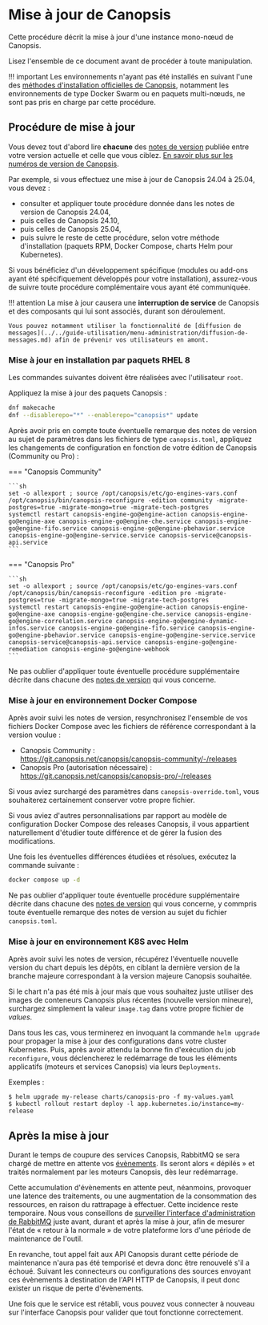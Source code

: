 # Mise à jour de Canopsis

Cette procédure décrit la mise à jour d'une instance mono-nœud de Canopsis.

Lisez l'ensemble de ce document avant de procéder à toute manipulation.

!!! important
    Les environnements n'ayant pas été installés en suivant l'une des [méthodes d'installation officielles de Canopsis](../installation/index.md#methodes-dinstallation-de-canopsis), notamment les environnements de type Docker Swarm ou en paquets multi-nœuds, ne sont pas pris en charge par cette procédure.

## Procédure de mise à jour

Vous devez tout d'abord lire **chacune** des [notes de version](../../index.md#notes-de-version) publiée entre votre version actuelle et celle que vous ciblez. [En savoir plus sur les numéros de version de Canopsis](numeros-version-canopsis.md).

Par exemple, si vous effectuez une mise à jour de Canopsis 24.04 à 25.04, vous devez :

*  consulter et appliquer toute procédure donnée dans les notes de version de Canopsis 24.04,
*  puis celles de Canopsis 24.10,
*  puis celles de Canopsis 25.04,
*  puis suivre le reste de cette procédure, selon votre méthode d'installation (paquets RPM, Docker Compose, charts Helm pour Kubernetes).

Si vous bénéficiez d'un développement spécifique (modules ou add-ons ayant été spécifiquement développés pour votre installation), assurez-vous de suivre toute procédure complémentaire vous ayant été communiquée.

!!! attention
    La mise à jour causera une **interruption de service** de Canopsis et des composants qui lui sont associés, durant son déroulement.

    Vous pouvez notamment utiliser la fonctionnalité de [diffusion de messages](../../guide-utilisation/menu-administration/diffusion-de-messages.md) afin de prévenir vos utilisateurs en amont.

### Mise à jour en installation par paquets RHEL 8

Les commandes suivantes doivent être réalisées avec l'utilisateur `root`.

Appliquez la mise à jour des paquets Canopsis :

```sh
dnf makecache
dnf --disablerepo="*" --enablerepo="canopsis*" update
```

Après avoir pris en compte toute éventuelle remarque des notes de version au sujet de paramètres dans les fichiers de type `canopsis.toml`, appliquez les changements de configuration en fonction de votre édition de Canopsis (Community ou Pro) :

=== "Canopsis Community"

    ```sh
    set -o allexport ; source /opt/canopsis/etc/go-engines-vars.conf
    /opt/canopsis/bin/canopsis-reconfigure -edition community -migrate-postgres=true -migrate-mongo=true -migrate-tech-postgres
    systemctl restart canopsis-engine-go@engine-action canopsis-engine-go@engine-axe canopsis-engine-go@engine-che.service canopsis-engine-go@engine-fifo.service canopsis-engine-go@engine-pbehavior.service canopsis-engine-go@engine-service.service canopsis-service@canopsis-api.service
    ```

=== "Canopsis Pro"

    ```sh
    set -o allexport ; source /opt/canopsis/etc/go-engines-vars.conf
    /opt/canopsis/bin/canopsis-reconfigure -edition pro -migrate-postgres=true -migrate-mongo=true -migrate-tech-postgres
    systemctl restart canopsis-engine-go@engine-action canopsis-engine-go@engine-axe canopsis-engine-go@engine-che.service canopsis-engine-go@engine-correlation.service canopsis-engine-go@engine-dynamic-infos.service canopsis-engine-go@engine-fifo.service canopsis-engine-go@engine-pbehavior.service canopsis-engine-go@engine-service.service canopsis-service@canopsis-api.service canopsis-engine-go@engine-remediation canopsis-engine-go@engine-webhook
    ```

Ne pas oublier d'appliquer toute éventuelle procédure supplémentaire décrite dans chacune des [notes de version](../../index.md#notes-de-version) qui vous concerne.

### Mise à jour en environnement Docker Compose

Après avoir suivi les notes de version, resynchronisez l'ensemble de vos fichiers Docker Compose avec les fichiers de référence correspondant à la version voulue :

* Canopsis Community :  
  <https://git.canopsis.net/canopsis/canopsis-community/-/releases>
* Canopsis Pro (autorisation nécessaire) :  
  <https://git.canopsis.net/canopsis/canopsis-pro/-/releases>

Si vous aviez surchargé des paramètres dans `canopsis-override.toml`, vous
souhaiterez certainement conserver votre propre fichier.

Si vous aviez d'autres personnalisations par rapport au modèle de configuration
Docker Compose des releases Canopsis, il vous appartient naturellement
d'étudier toute différence et de gérer la fusion des modifications.

Une fois les éventuelles différences étudiées et résolues, exécutez la commande suivante :

```sh
docker compose up -d
```

Ne pas oublier d'appliquer toute éventuelle procédure supplémentaire décrite dans chacune des [notes de version](../../index.md#notes-de-version) qui vous concerne, y commpris toute éventuelle remarque des notes de version au sujet du fichier `canopsis.toml`.

### Mise à jour en environnement K8S avec Helm

Après avoir suivi les notes de version, récupérez l'éventuelle nouvelle version
du chart depuis les dépôts, en ciblant la dernière version de la branche
majeure correspondant à la version majeure Canopsis souhaitée.

Si le chart n'a pas été mis à jour mais que vous souhaitez juste utiliser des
images de conteneurs Canopsis plus récentes (nouvelle version mineure),
surchargez simplement la valeur `image.tag` dans votre propre fichier de
*values*.

Dans tous les cas, vous terminerez en invoquant la commande `helm upgrade` pour
propager la mise à jour des configurations dans votre cluster Kubernetes.
Puis, après avoir attendu la bonne fin d'exécution du job `reconfigure`, vous
déclencherez le redémarrage de tous les éléments applicatifs (moteurs et
services Canopsis) via leurs `Deployments`.

Exemples :

```console
$ helm upgrade my-release charts/canopsis-pro -f my-values.yaml
$ kubectl rollout restart deploy -l app.kubernetes.io/instance=my-release
```

## Après la mise à jour

Durant le temps de coupure des services Canopsis, RabbitMQ se sera chargé de mettre en attente vos [évènements](../../guide-utilisation/vocabulaire/index.md#evenement). Ils seront alors « dépilés » et traités normalement par les moteurs Canopsis, dès leur redémarrage.

Cette accumulation d'évènements en attente peut, néanmoins, provoquer une latence des traitements, ou une augmentation de la consommation des ressources, en raison du rattrapage à effectuer. Cette incidence reste temporaire. Nous vous conseillons de [surveiller l'interface d'administration de RabbitMQ](../../guide-de-depannage/rabbitmq-webui/index.md) juste avant, durant et après la mise à jour, afin de mesurer l'état de « retour à la normale » de votre plateforme lors d'une période de maintenance de l'outil.

En revanche, tout appel fait aux API Canopsis durant cette période de maintenance n'aura pas été temporisé et devra donc être renouvelé s'il a échoué. Suivant les connecteurs ou configurations des sources envoyant ces évènements à destination de l'API HTTP de Canopsis, il peut donc exister un risque de perte d'évènements.

Une fois que le service est rétabli, vous pouvez vous connecter à nouveau sur l'interface Canopsis pour valider que tout fonctionne correctement.
